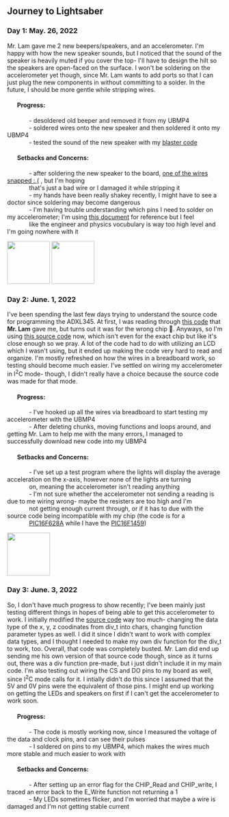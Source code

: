 ## **Journey to Lightsaber**

### Day 1: May. 26, 2022
Mr. Lam gave me 2 new beepers/speakers, and an accelerometer. I'm happy with how the new speaker sounds, but I noticed that the sound of the speaker is heavily muted if you cover the top- I'll have to design the hilt so the speakers are open-faced on the surface. I won't be soldering on the accelerometer yet though, since Mr. Lam wants to add ports so that I can just plug the new components in without committing to a solder. In the future, I should be more gentle while stripping wires.
#### &nbsp;&nbsp;&nbsp;&nbsp;&nbsp;&nbsp; Progress:
&nbsp;&nbsp;&nbsp;&nbsp;&nbsp;&nbsp;&nbsp;&nbsp;&nbsp;&nbsp;&nbsp;&nbsp; - desoldered old beeper and removed it from my UBMP4  
&nbsp;&nbsp;&nbsp;&nbsp;&nbsp;&nbsp;&nbsp;&nbsp;&nbsp;&nbsp;&nbsp;&nbsp; - soldered wires onto the new speaker and then soldered it onto my UBMP4  
&nbsp;&nbsp;&nbsp;&nbsp;&nbsp;&nbsp;&nbsp;&nbsp;&nbsp;&nbsp;&nbsp;&nbsp; - tested the sound of the new speaker with my [blaster code](https://github.com/RyanPhitHub/Ryan-Comp-Eng-Projects/blob/706510888d710a99c2e0921ca4e99c50fcff2e93/Loop-Blaster.md)
#### &nbsp;&nbsp;&nbsp;&nbsp;&nbsp;&nbsp; Setbacks and Concerns:
&nbsp;&nbsp;&nbsp;&nbsp;&nbsp;&nbsp;&nbsp;&nbsp;&nbsp;&nbsp;&nbsp;&nbsp; - after soldering the new speaker to the board, [one of the wires snapped :,(](https://user-images.githubusercontent.com/99211784/170848646-4abf5f6e-219c-436b-b169-4499ec502a3a.JPG) , but I'm hoping   
&nbsp;&nbsp;&nbsp;&nbsp;&nbsp;&nbsp;&nbsp;&nbsp;&nbsp;&nbsp;&nbsp;&nbsp; that's just a bad wire or I damaged it while stripping it  
&nbsp;&nbsp;&nbsp;&nbsp;&nbsp;&nbsp;&nbsp;&nbsp;&nbsp;&nbsp;&nbsp;&nbsp; - my hands have been really shakey recently, I might have to see a doctor since soldering may become dangerous  
&nbsp;&nbsp;&nbsp;&nbsp;&nbsp;&nbsp;&nbsp;&nbsp;&nbsp;&nbsp;&nbsp;&nbsp; - I'm having trouble understanding which pins I need to solder on my accelerometer; I'm using [this document](https://www.analog.com/media/en/technical-documentation/data-sheets/ADXL345.pdf) for reference but I feel  
&nbsp;&nbsp;&nbsp;&nbsp;&nbsp;&nbsp;&nbsp;&nbsp;&nbsp;&nbsp;&nbsp;&nbsp; like the engineer and physics vocubulary is way too high level and I'm going nowhere with it   

<img src="https://user-images.githubusercontent.com/99211784/170848646-4abf5f6e-219c-436b-b169-4499ec502a3a.JPG" width="100" /> <img src="https://user-images.githubusercontent.com/99211784/170848730-1a4034b7-1c10-4520-b986-54b836b943e4.JPG" width="100" />

### Day 2: June. 1, 2022  
I've been spending the last few days trying to understand the source code for programming the ADXL345. At first, I was reading through [this code](https://github.com/kaanakgundogdu/adxl345-pic18f4550/blob/master/main.c) that **Mr. Lam** gave me, but turns out it was for the wrong chip 🤦. Anyways, so I'm using [this source code](https://www.electro-tech-online.com/threads/adxl345-accelerometer-and-18f4550-in-hi-tech-c.140017/) now, which isn't even for the exact chip but like it's close enough so we pray. A lot of the code had to do with utilizing an LCD which I wasn't using, but it ended up making the code very hard to read and organize. I'm mostly refreshed on how the wires in a breadboard work, so testing should become much easier. I've settled on wiring my accelerometer in I<sup>2</sup>C mode- though, I didn't really have a choice because the source code was made for that mode.
#### &nbsp;&nbsp;&nbsp;&nbsp;&nbsp;&nbsp; Progress:  
&nbsp;&nbsp;&nbsp;&nbsp;&nbsp;&nbsp;&nbsp;&nbsp;&nbsp;&nbsp;&nbsp;&nbsp; - I've hooked up all the wires via breadboard to start testing my accelerometer with the UBMP4  
&nbsp;&nbsp;&nbsp;&nbsp;&nbsp;&nbsp;&nbsp;&nbsp;&nbsp;&nbsp;&nbsp;&nbsp; - After deleting chunks, moving functions and loops around, and getting Mr. Lam to help me with the many errors, I managed to 
&nbsp;&nbsp;&nbsp;&nbsp;&nbsp;&nbsp;&nbsp;&nbsp;&nbsp;&nbsp;&nbsp;&nbsp; successfully download new code into my UBMP4
#### &nbsp;&nbsp;&nbsp;&nbsp;&nbsp;&nbsp; Setbacks and Concerns:
&nbsp;&nbsp;&nbsp;&nbsp;&nbsp;&nbsp;&nbsp;&nbsp;&nbsp;&nbsp;&nbsp;&nbsp; - I've set up a test program where the lights will display the average acceleration on the x-axis, however none of the lights are turning  
&nbsp;&nbsp;&nbsp;&nbsp;&nbsp;&nbsp;&nbsp;&nbsp;&nbsp;&nbsp;&nbsp;&nbsp; on, meaning the accelerometer isn't reading anything  
&nbsp;&nbsp;&nbsp;&nbsp;&nbsp;&nbsp;&nbsp;&nbsp;&nbsp;&nbsp;&nbsp;&nbsp; - I'm not sure whether the accelerometer not sending a reading is due to me wiring wrong- maybe the resisters are too high and I'm  
&nbsp;&nbsp;&nbsp;&nbsp;&nbsp;&nbsp;&nbsp;&nbsp;&nbsp;&nbsp;&nbsp;&nbsp; not getting enough current through, or if it has to due with the source code being incompatible with my chip (the code is for a  
&nbsp;&nbsp;&nbsp;&nbsp;&nbsp;&nbsp;&nbsp;&nbsp;&nbsp;&nbsp;&nbsp;&nbsp; [PIC16F628A](https://www.alldatasheet.com/view.jsp?Searchword=Pic16f628a%20datasheet&gclid=Cj0KCQjwnNyUBhCZARIsAI9AYlFdjTxLohPIH0l4tM570dCIUa3Gejd3cUhEcAqv5xmyo7Jl7S9FhbUaAvfwEALw_wcB) while I have the [PIC16F1459](http://ww1.microchip.com/downloads/en/devicedoc/40001639b.pdf))  

<img src="https://user-images.githubusercontent.com/99211784/171536980-f597f673-ac48-41a4-98dd-20bfa1ad599e.JPG" width="100" />

### Day 3: June. 3, 2022  
So, I don't have much progress to show recently; I've been mainly just testing different things in hopes of being able to get this accelerometer to work. I initially modified the [source code](https://www.electro-tech-online.com/threads/adxl345-accelerometer-and-18f4550-in-hi-tech-c.140017/) way too much- changing the data type of the x, y, z coodinates from div_t into chars, changing function parameter types as well. I did it since I didn't want to work with complex data types, and I thought I needed to make my own div function for the div_t to work, too. Overall, that code was completely busted. Mr. Lam did end up sending me his own version of that source code though, since as it turns out, there was a div function pre-made, but i just didn't include it in my main code. I'm also testing out wiring the CS and DO pins to my board as well, since I<sup>2</sup>C mode calls for it. I intially didn't do this since I assumed that the 5V and 0V pins were the equivalent of those pins. I might end up working on getting the LEDs and speakers on first if I can't get the accelerometer to work soon.
#### &nbsp;&nbsp;&nbsp;&nbsp;&nbsp;&nbsp; Progress:  
&nbsp;&nbsp;&nbsp;&nbsp;&nbsp;&nbsp;&nbsp;&nbsp;&nbsp;&nbsp;&nbsp;&nbsp; - The code is mostly working now, since I measured the voltage of the data and clock pins, and can see their pulses  
&nbsp;&nbsp;&nbsp;&nbsp;&nbsp;&nbsp;&nbsp;&nbsp;&nbsp;&nbsp;&nbsp;&nbsp; - I soldered on pins to my UBMP4, which makes the wires much more stable and much easier to work with
#### &nbsp;&nbsp;&nbsp;&nbsp;&nbsp;&nbsp; Setbacks and Concerns:  
&nbsp;&nbsp;&nbsp;&nbsp;&nbsp;&nbsp;&nbsp;&nbsp;&nbsp;&nbsp;&nbsp;&nbsp; - After setting up an error flag for the CHIP_Read and CHIP_write, I traced an error back to the E_Write function not returning a 1  
&nbsp;&nbsp;&nbsp;&nbsp;&nbsp;&nbsp;&nbsp;&nbsp;&nbsp;&nbsp;&nbsp;&nbsp; - My LEDs sometimes flicker, and I'm worried that maybe a wire is damaged and I'm not getting stable current

